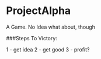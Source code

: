 # ProjectAlpha
A Game. No Idea what about, though

###Steps To Victory:

1 - get idea
2 - get good
3 - profit?
